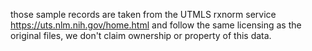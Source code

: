 those sample records are taken from the UTMLS rxnorm service
https://uts.nlm.nih.gov/home.html
and follow the same licensing as the original files, we don't claim ownership or property of this data.
